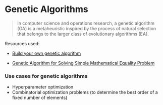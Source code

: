 # Genetic Algorithms

> In computer science and operations research, a genetic algorithm (GA) is a metaheuristic inspired by the process of natural selection that belongs to the larger class of evolutionary algorithms (EA).

Resources used:
- [Build your own genetic algorithm](https://timjohns.ca/build-your-own-genetic-algorithm.html?utm_source=chatgpt.com#fn3)

- [Genetic Algorithm for Solving Simple Mathematical Equality Problem](https://arxiv.org/pdf/1308.4675)

### Use cases for genetic algorithms

- Hyperparameter optimization
- Combinatorial optimization problems (to determine the best order of a fixed number of elements)
